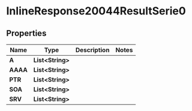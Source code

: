 # InlineResponse20044ResultSerie0

## Properties
Name | Type | Description | Notes
------------ | ------------- | ------------- | -------------
**A** | **List&lt;String&gt;** |  | 
**AAAA** | **List&lt;String&gt;** |  | 
**PTR** | **List&lt;String&gt;** |  | 
**SOA** | **List&lt;String&gt;** |  | 
**SRV** | **List&lt;String&gt;** |  | 
